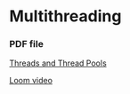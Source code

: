 # Multithreading

### PDF file

[Threads and Thread Pools](Threads-and-Thread-Pools.pdf)

[Loom video](https://www.loom.com/share/362abe30ea454c7fa006aa6a19028819)